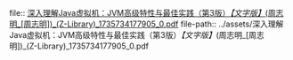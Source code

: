 file:: [深入理解Java虚拟机：JVM高级特性与最佳实践（第3版）_【文字版】_(周志明_[周志明])_(Z-Library)_1735734177905_0.pdf](../assets/深入理解Java虚拟机：JVM高级特性与最佳实践（第3版）_【文字版】_(周志明_[周志明])_(Z-Library)_1735734177905_0.pdf)
file-path:: ../assets/深入理解Java虚拟机：JVM高级特性与最佳实践（第3版）_【文字版】_(周志明_[周志明])_(Z-Library)_1735734177905_0.pdf
